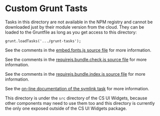 Custom Grunt Tasts
==================

Tasks in this directory are not available in the NPM registry and cannot be 
downloaded just by their module version from the cloud.  They can be loaded
to the Gruntfile as long as you get access to this directory:
 
    grunt.loadTasks('.../grunt-tasks');

See the comments in the [embed.fonts.js source file](embed.fonts.js)
for more information.

See the comments in the [requirejs.bundle.check.js source file](requirejs.bundle.check.js)
for more information.

See the comments in the [requirejs.bundle.index.js source file](requirejs.bundle.index.js)
for more information.

See the [on-line documentation of the symlink task](https://github.com/prantlf/grunt-contrib-symlink/tree/combined)
for more information.

This directory is under the `src` directory of the CS UI Widgets, because
other components may need to use them too and this directory is currently
the only one exposed outside of the CS UI Widgets package.

